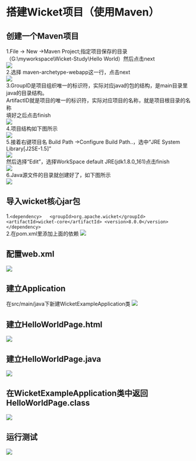 # 搭建Wicket项目（使用Maven）  
## 创建一个Maven项目  
1.File -> New ->Maven Project;指定项目保存的目录（G:\myworkspace\Wicket-Study\Hello World）然后点击next  
![](https://github.com/sky-jjw/Wicket-Study/blob/master/Hello%20World/resources/TIM%E5%9B%BE%E7%89%8720190508145725.jpg)  
2.选择 maven-archetype-webapp这一行，点击next  
![](https://github.com/sky-jjw/Wicket-Study/blob/master/Hello%20World/resources/TIM%E5%9B%BE%E7%89%8720190508145918.jpg)  
3.GroupID是项目组织唯一的标识符，实际对应java的包的结构，是main目录里java的目录结构。  
ArtifactID就是项目的唯一的标识符，实际对应项目的名称，就是项目根目录的名称   
填好之后点击finish  
![](https://github.com/sky-jjw/Wicket-Study/blob/master/Hello%20World/resources/TIM%E5%9B%BE%E7%89%8720190508150116.jpg)  
4.项目结构如下图所示  
![](https://github.com/sky-jjw/Wicket-Study/blob/master/Hello%20World/resources/TIM%E5%9B%BE%E7%89%8720190508150216.png)  
5.接着右键项目名 Build Path ->Configure Build Path..，选中“JRE System Library[J2SE-1.5]”  
![](https://github.com/sky-jjw/Wicket-Study/blob/master/Hello%20World/resources/TIM%E5%9B%BE%E7%89%8720190508150343.jpg)  
然后选择“Edit”，选择WorkSpace default JRE(jdk1.8.0_161)点击finish  
![](https://github.com/sky-jjw/Wicket-Study/blob/master/Hello%20World/resources/TIM%E5%9B%BE%E7%89%8720190508150448.png)  
6.Java源文件的目录就创建好了，如下图所示  
![](https://github.com/sky-jjw/Wicket-Study/blob/master/Hello%20World/resources/TIM%E5%9B%BE%E7%89%8720190508150632.png)  
## 导入wicket核心jar包
1.```<dependency>  
		<groupId>org.apache.wicket</groupId>
		<artifactId>wicket-core</artifactId>
		<version>8.0.0</version>
 </dependency>```  
2.在pom.xml里添加上面的依赖
![](https://github.com/sky-jjw/Wicket-Study/blob/master/Hello%20World/resources/TIM%E5%9B%BE%E7%89%8720190508151018.png)  
## 配置web.xml
![](https://github.com/sky-jjw/Wicket-Study/blob/master/Hello%20World/resources/TIM%E5%9B%BE%E7%89%8720190508151412.png)  
## 建立Application
在src/main/java下新建WicketExampleApplication类
![](https://github.com/sky-jjw/Wicket-Study/blob/master/Hello%20World/resources/TIM%E5%9B%BE%E7%89%8720190508151640.jpg)  
## 建立HelloWorldPage.html
![](https://github.com/sky-jjw/Wicket-Study/blob/master/Hello%20World/resources/TIM%E5%9B%BE%E7%89%8720190508152249.png)  
## 建立HelloWorldPage.java
![](https://github.com/sky-jjw/Wicket-Study/blob/master/Hello%20World/resources/TIM%E5%9B%BE%E7%89%8720190508152008.png)  
## 在WicketExampleApplication类中返回HelloWorldPage.class
![](https://github.com/sky-jjw/Wicket-Study/blob/master/Hello%20World/resources/TIM%E5%9B%BE%E7%89%8720190508152100.png)  
## 运行测试
![](https://github.com/sky-jjw/Wicket-Study/blob/master/Hello%20World/resources/TIM%E5%9B%BE%E7%89%8720190508152350.png)

